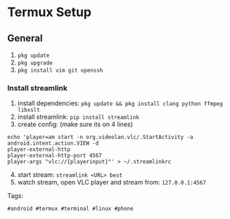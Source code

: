 # Termux Setup

## General

1. `pkg update`
1. `pkg upgrade`
1. `pkg install vim git openssh`

### Install streamlink

1. install dependencies: `pkg update && pkg install clang python ffmpeg libxslt`
1. install streamlink: `pip install streamlink`
1. create config: (make sure its on 4 lines)

```
echo 'player=am start -n org.videolan.vlc/.StartActivity -a android.intent.action.VIEW -d 
player-external-http
player-external-http-port 4567
player-args "vlc://{playerinput}"' > ~/.streamlinkrc
```

4. start stream: `streamlink <URL> best`
5. watch stream, open VLC player and stream from: `127.0.0.1:4567`

Tags:

    #android #termux #terminal #linux #phone
